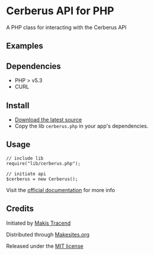 # Cerberus API for PHP

A PHP class for interacting with the Cerberus API


## Examples


## Dependencies

* PHP > v5.3
* CURL


## Install

* [Download the latest source](https://github.com/cerberus-api/php/archive/master.zip)
* Copy the lib ```cerberus.php``` in your app's dependencies.


## Usage

```
// include lib
require("lib/cerberus.php");

// initiate api
$cerberus = new Cerberus();

```

Visit the [official documentation](http://cerberus.makesit.es/docs) for more info


## Credits

Initiated by [Makis Tracend](http://github.com/tracend)

Distributed through [Makesites.org](http://makesites.org/)

Released under the [MIT license](http://makesites.org/licenses/MIT)

